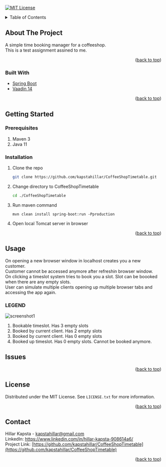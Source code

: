 <div id="top"></div>



<!-- PROJECT SHIELDS -->
[![MIT License][license-shield]][license-url]

<!-- TABLE OF CONTENTS -->
<details>
  <summary>Table of Contents</summary>
  <ol>
    <li>
      <a href="#about-the-project">About The Project</a>
      <ul>
        <li><a href="#built-with">Built With</a></li>
      </ul>
    </li>
    <li>
      <a href="#getting-started">Getting Started</a>
      <ul>
        <li><a href="#prerequisites">Prerequisites</a></li>
        <li><a href="#installation">Installation</a></li>
      </ul>
    </li>
    <li><a href="#usage">Usage</a></li>
    <li><a href="#license">License</a></li>
    <li><a href="#contact">Contact</a></li>
  </ol>
</details>



<!-- ABOUT THE PROJECT -->
## About The Project

<p>
A simple time booking manager for a coffeeshop. <br/>
This is a test assignment assined to me.
</p>

<p align="right">(<a href="#top">back to top</a>)</p>


### Built With


* [Spring Boot](https://spring.io/projects/spring-boot)
* [Vaadin 14](https://vaadin.com/docs/v14/)

<p align="right">(<a href="#top">back to top</a>)</p>



<!-- GETTING STARTED -->
## Getting Started

### Prerequisites

1. Maven 3
2. Java 11


### Installation


1. Clone the repo
   ```sh
   git clone https://github.com/kapstahillar/CoffeeShopTimetable.git
    ```
2. Change directory to CoffeeShopTimetable
   ```sh
   cd ./CoffeeShopTimetable
   ```
3. Run maven command
   ```
   mvn clean install spring-boot:run -Pproduction
   ```
4. Open local Tomcat server in browser

<p align="right">(<a href="#top">back to top</a>)</p>



<!-- USAGE EXAMPLES -->
## Usage

<p>
On opening a new browser window in localhost creates you a new customer. <br/> Customer cannot be accessed anymore after refreshin browser window. <br/>
On clicking a timeslot system tries to book you a slot. Slot can be boooked <br/> when there are any empty slots.
<br/> 
 User can simulate multiple clients opening up multiple browser tabs and accessing the app again.

### LEGEND
![screenshot1]

1. Bookable timeslot. Has 3 empty slots
2. Booked by current client. Has 2 empty slots
3. Booked by current client. Has 0 empty slots
3. Booked up timeslot. Has 0 empty slots. Cannot be booked anymore.


</p>

<!-- ISSUES -->
## Issues


<p align="right">(<a href="#top">back to top</a>)</p>

<!-- LICENSE -->
## License

Distributed under the MIT License. See `LICENSE.txt` for more information.

<p align="right">(<a href="#top">back to top</a>)</p>



<!-- CONTACT -->
## Contact

Hillar Kapsta - kapstahillar@gmail.com<br/>
LinkedIn: https://www.linkedin.com/in/hillar-kapsta-908614a6/
<br/>
Project Link: [https://github.com/kapstahillar/CoffeeShopTimetable](https://github.com/kapstahillar/CoffeeShopTimetable)

<p align="right">(<a href="#top">back to top</a>)</p>


<!-- MARKDOWN LINKS & IMAGES -->
<!-- https://www.markdownguide.org/basic-syntax/#reference-style-links -->
[contributors-shield]: https://img.shields.io/github/contributors/othneildrew/Best-README-Template.svg?style=for-the-badge
[license-shield]: https://img.shields.io/github/license/othneildrew/Best-README-Template.svg?style=for-the-badge
[license-url]: https://github.com/othneildrew/Best-README-Template/blob/master/LICENSE.txt
[screenshot1]: https://i.imgur.com/xkDPANm.png
